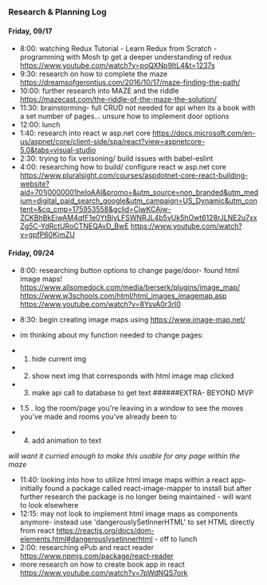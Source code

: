 ### Research & Planning Log
#### Friday, 09/17
* 8:00: watching Redux Tutorial - Learn Redux from Scratch - programming with Mosh tp get a deeper understanding of redux https://www.youtube.com/watch?v=poQXNp9ItL4&t=1237s
* 9:30: research on how to complete the maze https://dreamsofgerontius.com/2016/10/17/maze-finding-the-path/
* 10:00: further research into MAZE and the riddle https://mazecast.com/the-riddle-of-the-maze-the-solution/
* 11:30: brainstorming- full CRUD not needed for api when its a book with a set number of pages... unsure how to implement door options
* 12:00: lunch
* 1:40: research into react w asp.net core https://docs.microsoft.com/en-us/aspnet/core/client-side/spa/react?view=aspnetcore-5.0&tabs=visual-studio
* 2:30: trying to fix verisoning/ build issues with babel-eslint
* 4:00: researching how to build/ configure react w asp.net core https://www.pluralsight.com/courses/aspdotnet-core-react-building-website?aid=701j0000001heIoAAI&promo=&utm_source=non_branded&utm_medium=digital_paid_search_google&utm_campaign=US_Dynamic&utm_content=&cq_cmp=175953558&gclid=CjwKCAjw-ZCKBhBkEiwAM4qfF1e0YtBlyLFSWNRJL4b5vUk5hOwt6128rJLNE2u7xxZg5C-YdRctURoCTNEQAvD_BwE  https://www.youtube.com/watch?v=gpfP60KjmZU




#### Friday, 09/24
* 8:00: researching button options to change page/door- found html image maps! https://www.allsomedock.com/media/berserk/plugins/image_map/ https://www.w3schools.com/html/html_images_imagemap.asp https://www.youtube.com/watch?v=8YsvA0r3rI0
* 8:30: begin creating image maps using https://www.image-map.net/


* im thinking about my function needed to change pages:
* 1. hide current img
* 2. show next img that corresponds with html image map clicked
* 3. make api call to database to get text 
######EXTRA- BEYOND MVP
* 1.5 . log the room/page you're leaving in a window to see the moves you've made and rooms you've already been to
* 4. add animation to text 

_will want it curried enough to make this usable for any page within the maze_




* 11:40: looking into how to utilize html image maps within a react app- initially found a package called react-image-mapper to install but after further research the package is no longer being maintained - will want to look elsewhere
* 12:15: may not look to implement html image maps as components anymore- instead use 'dangerouslySetInnerHTML' to set HTML directly from react https://reactjs.org/docs/dom-elements.html#dangerouslysetinnerhtml - off to lunch
* 2:00: researching ePub and react reader https://www.npmjs.com/package/react-reader
* more research on how to create book app in react  https://www.youtube.com/watch?v=7pWdNQS7ork